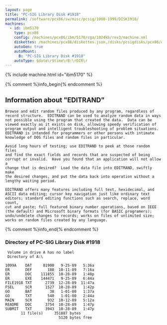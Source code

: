 ```yaml
---
layout: page
title: "PC-SIG Library Disk #1918"
permalink: /software/pcx86/sw/misc/pcsig/1000-1999/DISK1918/
machines:
  - id: ibm5170
    type: pcx86
    config: /machines/pcx86/ibm/5170/cga/1024kb/rev3/machine.xml
    diskettes: /machines/pcx86/diskettes.json,/disks/pcsigdisks/pcx86/diskettes.json
    autoGen: true
    autoMount:
      B: "PC-SIG Library Disk #1918"
    autoType: $date\r$time\rB:\rDIR\r
---
```


{% include machine.html id="ibm5170" %}

{% comment %}info_begin{% endcomment %}

## Information about "EDITRAND"

    Browse and edit random files produced by any program, regardless of
    record structure.  EDITRAND can be used to analyze random data in ways
    not possible using the program that created the data.  Data can be
    viewed exactly as it exists on disk, allowing speedy verification of
    program output and intelligent troubleshooting of problem situations.
    EDITRAND is intended for programmers or other persons with intimate
    knowledge of DOS files and random files in particular.
    
    Avoid long hours of testing; use EDITRAND to peek at those random files
    and find the exact fields and records that are suspected of being
    corrupt or invalid.  Have you found that an application will not allow a
    change that is desired?  Load the data file into EDITRAND, swiftly make
    the desired changes, and put the data back into operation without a
    lengthy waiting period.
    
    EDITRAND offers many features including full text, hexidecimal, and
    ASCII data editing; cursor key navigation just like ordinary text
    editors; standard editing functions such as search, replace, word count,
    cut and paste; full featured binary number operations, based on IEEE
    (the default) and Microsoft binary formats (for BASIC programers);
    undo/undelete changes to records; works on files of unlimited size;
    works on random files created by any language.
{% comment %}info_end{% endcomment %}


### Directory of PC-SIG Library Disk #1918

     Volume in drive A has no label
     Directory of A:\

    1099A    DAT     81900   9-25-89   5:36a
    ER       DEF       188  10-11-89   7:16a
    ER       DOC    111855  10-28-89   1:40p
    ER       EXE    144471   9-25-89   6:44a
    FILE1918 TXT      2739  12-28-89  11:47a
    FSEL     SCR      1527  10-28-89   1:42p
    GO       BAT        38   1-01-80   1:37a
    GO       TXT       540   1-01-80   2:44a
    MAIN     SCR       932  10-12-89   5:12a
    README   DOC      3754  10-28-89   1:47p
    SUBMIT   TXT      3943  10-28-89   1:47p
           11 file(s)     351887 bytes
                            5120 bytes free
